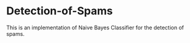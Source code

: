 # Detection-of-Spams
This is an implementation of Naive Bayes Classifier for the detection of spams.

